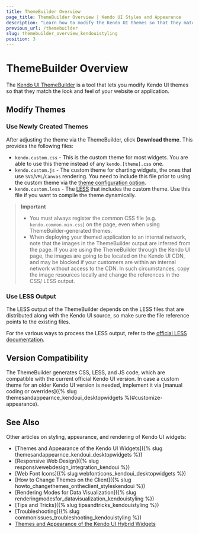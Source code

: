```yaml
---
title: ThemeBuilder Overview
page_title: ThemeBuilder Overview | Kendo UI Styles and Appearance
description: "Learn how to modify the Kendo UI themes so that they match the look and feel of your website or application."
previous_url: /themebuilder
slug: themebuilder_overview_kendouistyling
position: 3
---
```


# ThemeBuilder Overview

The [Kendo UI ThemeBuilder](http://demos.telerik.com/kendo-ui/themebuilder/web.html) is a tool that lets you modify Kendo UI themes so that they match the look and feel of your website or application.

## Modify Themes

### Use Newly Created Themes

After adjusting the theme via the ThemeBuilder, click **Download theme**. This provides the following files:

* `kendo.custom.css` - This is the custom theme for most widgets. You are able to use this theme instead of any `kendo.[theme].css` one.
* `kendo.custom.js` - The custom theme for charting widgets, the ones that use `SVG`/`VML`/`Canvas` rendering. You need to include this file prior to using the custom theme via the [theme configuration option](http://docs.telerik.com/kendo-ui/api/javascript/dataviz/ui/chart#configuration-theme).
* `kendo.custom.less` - The [LESS](http://lesscss.org/) that includes the custom theme. Use this file if you want to compile the theme dynamically.

> **Important**
> * You must always register the common CSS file (e.g. `kendo.common.min.css`) on the page, even when using ThemeBuilder-generated themes.
> * When deploying your themed application to an internal network, note that the images in the ThemeBuilder output are inferred from the page. If you are using the ThemeBuilder through the Kendo UI page, the images are going to be located on the Kendo UI CDN, and may be blocked if your customers are within an internal network without access to the CDN. In such circumstances, copy the image resources locally and change the references in the CSS/ LESS output.

### Use LESS Output

The LESS output of the ThemeBuilder depends on the LESS files that are distributed along with the Kendo UI source, so make sure the file reference points to the existing files.

For the various ways to process the LESS output, refer to the [official LESS documentation](http://lesscss.org/#-client-side-usage).

## Version Compatibility

The ThemeBuilder generates CSS, LESS, and JS code, which are compatible with the current official Kendo UI version. In case a custom theme for an older Kendo UI version is needed, implement it via [manual coding or overrides]({% slug themesandappearnce_kendoui_desktopwidgets %}#customize-appearance).

## See Also

Other articles on styling, appearance, and rendering of Kendo UI widgets:

* [Themes and Appearance of the Kendo UI Widgets]({% slug themesandappearnce_kendoui_desktopwidgets %})
* [Responsive Web Design]({% slug responsivewebdesign_integration_kendoui %})
* [Web Font Icons]({% slug webfonticons_kendoui_desktopwidgets %})
* [How to Change Themes on the Client]({% slug howto_changethemes_ontheclient_styleskendoui %})
* [Rendering Modes for Data Visualization]({% slug renderingmodesfor_datavisualization_kendouistyling %})
* [Tips and Tricks]({% slug tipsandtricks_kendouistyling %})
* [Troubleshooting]({% slug commonissues_troubleshooting_kendouistyling %})
* [Themes and Appearance of the Kendo UI Hybrid Widgets](/controls/hybrid/styling)
